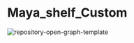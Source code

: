 # Maya_shelf_Custom
 

![repository-open-graph-template](https://github.com/ThomasSchienagel/Maya_shelf_Custom/assets/135319899/c60bc3c6-dd06-4bde-b3e9-c3fd48480eb0)

